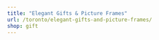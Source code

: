 ```yaml
---
title: "Elegant Gifts & Picture Frames"
url: /toronto/elegant-gifts-and-picture-frames/
shop: gift
---
```

